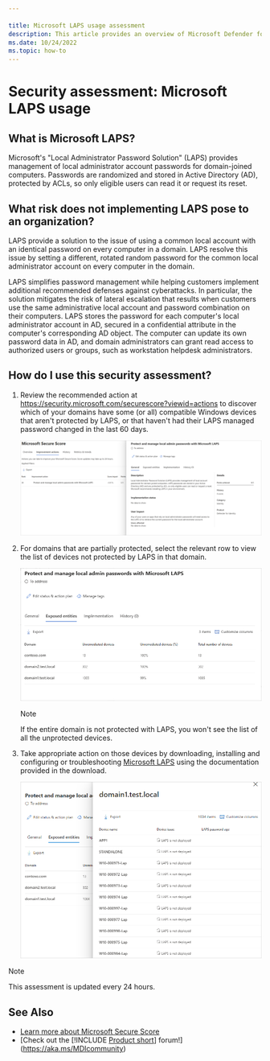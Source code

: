 ```yaml
---

title: Microsoft LAPS usage assessment
description: This article provides an overview of Microsoft Defender for Identity's Microsoft LAPS usage identity security posture assessment report.
ms.date: 10/24/2022
ms.topic: how-to
---
```


# Security assessment: Microsoft LAPS usage

## What is Microsoft LAPS?

Microsoft's "Local Administrator Password Solution" (LAPS) provides management of local administrator account passwords for domain-joined computers. Passwords are randomized and stored in Active Directory (AD), protected by ACLs, so only eligible users can read it or request its reset.

## What risk does not implementing LAPS pose to an organization?

LAPS provide a solution to the issue of using a common local account with an identical password on every computer in a domain. LAPS resolve this issue by setting a different, rotated random password for the common local administrator account on every computer in the domain.

LAPS simplifies password management while helping customers implement additional recommended defenses against cyberattacks. In particular, the solution mitigates the risk of lateral escalation that results when customers use the same administrative local account and password combination on their computers. LAPS stores the password for each computer's local administrator account in AD, secured in a confidential attribute in the computer's corresponding AD object. The computer can update its own password data in AD, and domain administrators can grant read access to authorized users or groups, such as workstation helpdesk administrators.

## How do I use this security assessment?

1. Review the recommended action at <https://security.microsoft.com/securescore?viewid=actions> to discover which of your domains have some (or all) compatible Windows devices that aren't protected by LAPS, or that haven't had their LAPS managed password changed in the last 60 days.

    ![See which domains have devices unprotected by LAPS.](media/cas-isp-laps-1.png)

1. For domains that are partially protected, select the relevant row to view the list of devices not protected by LAPS in that domain.

    ![Select domain with devices unprotected by LAPS.](media/cas-isp-laps-2.png)

    > [!NOTE]
    > If the entire domain is not protected with LAPS, you won't see the list of all the unprotected devices.

1. Take appropriate action on those devices by downloading, installing and configuring or troubleshooting [Microsoft LAPS](https://go.microsoft.com/fwlink/?linkid=2104282) using the documentation provided in the download.

    ![Remediate devices unprotected by LAPS.](media/laps-unprotected-devices.png)

> [!NOTE]
> This assessment is updated every 24 hours.

## See Also

- [Learn more about Microsoft Secure Score](/microsoft-365/security/defender/microsoft-secure-score)
- [Check out the [!INCLUDE [Product short](includes/product-short.md)] forum!](<https://aka.ms/MDIcommunity>)
